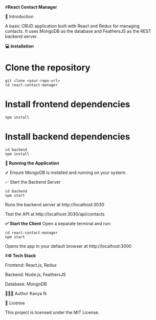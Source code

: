 #**React Contact Manager**

📌 Introduction

A basic CRUD application built with React and Redux for managing contacts. It uses MongoDB as the database and FeathersJS as the REST backend server.

**💻 Installation**

# Clone the repository

    git clone <your-repo-url>
    cd react-contact-manager

# Install frontend dependencies

    npm install

# Install backend dependencies
    
    cd backend
    npm install
    
**🚀 Running the Application**

✔ Ensure MongoDB is installed and running on your system.

✅ Start the Backend Server

    cd backend
    npm start
Runs the backend server at http://localhost:3030

Test the API at http://localhost:3030/api/contacts

**✅ Start the Client**
Open a separate terminal and run:

    cd react-contact-manager
    npm start
Opens the app in your default browser at http://localhost:3000

#**⚙️ Tech Stack**

Frontend: React.js, Redux

Backend: Node.js, FeathersJS

Database: MongoDB

👩🏻‍💻 Author
Kavya N

🔖 License

This project is licensed under the MIT License.
